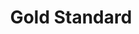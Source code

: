---
title: Gold Standard
url: 'https://www.goldstandard.org/take-action/offset-your-emissions'
categories:
  - 207559a4-fe66-4c3d-bc6c-4f721f9562a4
description: >-
  Offset carbon emissions by purchasing verified carbon credits from a variety
  of certified, environmentally friendly projects.
image: null
blueprint: action

---